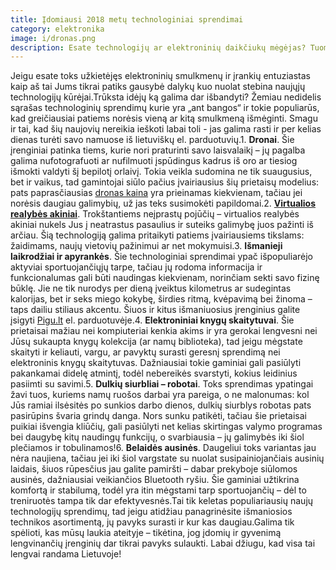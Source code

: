 ```yaml
---
title: Įdomiausi 2018 metų technologiniai sprendimai
category: elektronika
image: i/dronas.png
description: Esate technologijų ar elektroninių daikčiukų mėgėjas? Tuomet šiame straipsnyje apie tai ką 2018 metais gali Jums pasiūlyti naujųjų technologijų kūrėjai.
---
```


Jeigu esate toks užkietėjęs elektroninių smulkmenų ir įrankių entuziastas kaip aš tai Jums tikrai patiks gausybė dalykų kuo nuolat stebina naujųjų technologijų kūrėjai.Trūksta idėjų ką galima dar išbandyti? Žemiau nedidelis sąrašas technologinių sprendimų kurie yra „ant bangos“ ir tokie populiarūs, kad greičiausiai patiems norėsis vieną ar kitą smulkmeną išmėginti. Smagu ir tai, kad šių naujovių nereikia ieškoti labai toli - jas galima rasti ir per kelias dienas turėti savo namuose iš lietuviškų el. parduotuvių.1. **Dronai**. Šie įrenginiai patinka tiems, kurie nori praturinti savo laisvalaikį – jų pagalba galima nufotografuoti ar nufilmuoti įspūdingus kadrus iš oro ar tiesiog išmokti valdyti šį bepilotį orlaivį. Tokia veikla sudomina ne tik suaugusius, bet ir vaikus, tad gamintojai siūlo pačius įvairiausius šių prietaisų modelius: pats paprasčiausias [dronas kaina](https://pigu.lt/lt/kompiuterine-technika/dronai) yra prieinamas kiekvienam, tačiau jei norėsis daugiau galimybių, už jas teks susimokėti papildomai.2. **[Virtualios realybės akiniai](https://pigu.lt/lt/mobilus-telefonai-foto-ir-video/ismanioji-technika-ir-priedai/f/all/virtualios-realybes-akiniai)**. Trokštantiems neįprastų pojūčių – virtualios realybės akiniai nukels Jus į neatrastus pasaulius ir suteiks galimybę juos pažinti iš arčiau. Šią technologiją galima pritaikyti patiems įvairiausiems tikslams: žaidimams, naujų vietovių pažinimui ar net mokymuisi.3. **Išmanieji laikrodžiai ir apyrankės**. Šie technologiniai sprendimai ypač išpopuliarėjo aktyviai sportuojančiųjų tarpe, tačiau jų rodoma informacija ir funkcionalumas gali būti naudingas kiekvienam, norinčiam sekti savo fizinę būklę. Jie ne tik nurodys per dieną įveiktus kilometrus ar sudegintas kalorijas, bet ir seks miego kokybę, širdies ritmą, kvėpavimą bei žinoma – taps dailiu stiliaus akcentu. Šiuos ir kitus išmaniuosius įrenginius galite įsigyti [Pigu.lt](https://pigu.lt/lt/) el. parduotuvėje.4. **Elektroniniai knygų skaitytuvai**. Šie prietaisai mažiau nei kompiuteriai kenkia akims ir yra gerokai lengvesni nei Jūsų sukaupta knygų kolekcija (ar namų biblioteka), tad jeigu mėgstate skaityti ir keliauti, vargu, ar pavyktų surasti geresnį sprendimą nei elektroninis knygų skaitytuvas. Dažniausiai tokie gaminiai gali pasiūlyti pakankamai didelę atmintį, todėl nebereikės svarstyti, kokius leidinius pasiimti su savimi.5. **Dulkių siurbliai – robotai**. Toks sprendimas ypatingai žavi tuos, kuriems namų ruošos darbai yra pareiga, o ne malonumas: kol Jūs ramiai ilsėsitės po sunkios darbo dienos, dulkių siurblys robotas pats pasirūpins švaria grindų danga. Nors sunku patikėti, tačiau šie prietaisai puikiai išvengia kliūčių, gali pasiūlyti net kelias skirtingas valymo programas bei daugybę kitų naudingų funkcijų, o svarbiausia – jų galimybės iki šiol plečiamos ir tobulinamos!6. **Belaidės ausinės**. Daugeliui toks variantas jau nėra naujiena, tačiau jei iki šiol vargstate su nuolat susipainiojančiais ausinių laidais, šiuos rūpesčius jau galite pamiršti – dabar prekyboje siūlomos ausinės, dažniausiai veikiančios Bluetooth ryšiu. Šie gaminiai užtikrina komfortą ir stabilumą, todėl yra itin mėgstami tarp sportuojančių – dėl to treniruotės tampa tik dar efektyvesnės.Tai tik keletas populiariausių naujų technologijų sprendimų, tad jeigu atidžiau panagrinėsite išmaniosios technikos asortimentą, jų pavyks surasti ir kur kas daugiau.Galima tik spėlioti, kas mūsų laukia ateityje – tikėtina, jog įdomių ir gyvenimą lengvinančių įrenginių dar tikrai pavyks sulaukti. Labai džiugu, kad visa tai lengvai randama Lietuvoje!
